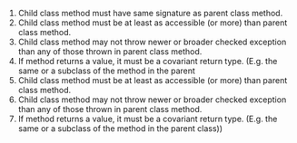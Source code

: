 1. Child class method must have same signature as parent class method.
2. Child class method must be at least as accessible (or more) than parent class method.
3. Child class method may not throw newer or broader checked exception than any of those thrown in parent class method.
4. If method returns a value, it must be a covariant return type. (E.g. the same or a subclass of the method in the parent 
2. Child class method must be at least as accessible (or more) than parent class method.
3. Child class method may not throw newer or broader checked exception than any of those thrown in parent class method.
4. If method returns a value, it must be a covariant return type. (E.g. the same or a subclass of the method in the parent class))
